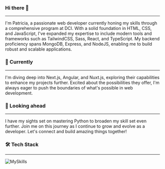 ### Hi there 👋

---
I'm Patricia, a passionate web developer currently honing my skills through a comprehensive program at DCI. With a solid foundation in HTML, CSS, and JavaScript, I've expanded my expertise to include modern tools and frameworks such as TailwindCSS, Sass, React, and TypeScript. My backend proficiency spans MongoDB, Express, and NodeJS, enabling me to build robust and scalable applications.

### 🌱 Currently
---
I'm diving deep into Next.js, Angular, and Nuxt.js, exploring their capabilities to enhance my projects further. Excited about the possibilities they offer, I'm always eager to push the boundaries of what's possible in web development.

### 🚀 Looking ahead
---
I have my sights set on mastering Python to broaden my skill set even further. Join me on this journey as I continue to grow and evolve as a developer. Let's connect and build amazing things together!

### 🛠 Tech Stack
---
![MySkills](https://skillicons.dev/icons?i=js,ts,html,css,react,mongodb,express,nodejs,md,)
